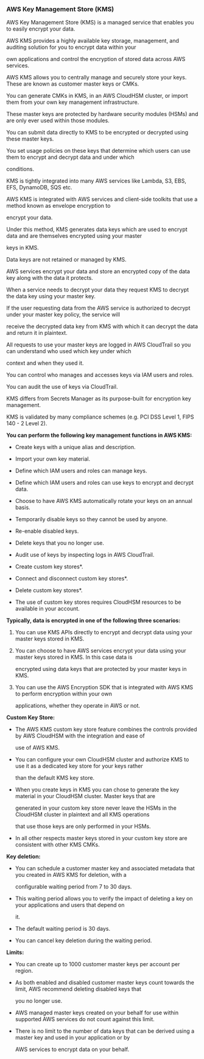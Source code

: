 ### AWS Key Management Store (KMS)


AWS Key Management Store (KMS) is a managed service that enables you to easily encrypt your data.


AWS KMS provides a highly available key storage, management, and auditing solution for you to encrypt data within your

own applications and control the encryption of stored data across AWS services.


AWS KMS allows you to centrally manage and securely store your keys. These are known as customer master keys or CMKs.


You can generate CMKs in KMS, in an AWS CloudHSM cluster, or import them from your own key management infrastructure.


These master keys are protected by hardware security modules (HSMs) and are only ever used within those modules.


You can submit data directly to KMS to be encrypted or decrypted using these master keys.


You set usage policies on these keys that determine which users can use them to encrypt and decrypt data and under which

conditions.


KMS is tightly integrated into many AWS services like Lambda, S3, EBS, EFS, DynamoDB, SQS etc.


AWS KMS is integrated with AWS services and client-side toolkits that use a method known as envelope encryption to

encrypt your data.


Under this method, KMS generates data keys which are used to encrypt data and are themselves encrypted using your master

keys in KMS.


Data keys are not retained or managed by KMS.


AWS services encrypt your data and store an encrypted copy of the data key along with the data it protects.


When a service needs to decrypt your data they request KMS to decrypt the data key using your master key.


If the user requesting data from the AWS service is authorized to decrypt under your master key policy, the service will

receive the decrypted data key from KMS with which it can decrypt the data and return it in plaintext.


All requests to use your master keys are logged in AWS CloudTrail so you can understand who used which key under which

context and when they used it.


You can control who manages and accesses keys via IAM users and roles.


You can audit the use of keys via CloudTrail.


KMS differs from Secrets Manager as its purpose-built for encryption key management.


KMS is validated by many compliance schemes (e.g. PCI DSS Level 1, FIPS 140 - 2 Level 2).


**You can perform the following key management functions in AWS KMS:**


- Create keys with a unique alias and description.

- Import your own key material.

- Define which IAM users and roles can manage keys.

- Define which IAM users and roles can use keys to encrypt and decrypt data.

- Choose to have AWS KMS automatically rotate your keys on an annual basis.

- Temporarily disable keys so they cannot be used by anyone.

- Re-enable disabled keys.

- Delete keys that you no longer use.

- Audit use of keys by inspecting logs in AWS CloudTrail.

- Create custom key stores*.

- Connect and disconnect custom key stores*.

- Delete custom key stores*.


- The use of custom key stores requires CloudHSM resources to be available in your account.


**Typically, data is encrypted in one of the following three scenarios:**


1. You can use KMS APIs directly to encrypt and decrypt data using your master keys stored in KMS.

2. You can choose to have AWS services encrypt your data using your master keys stored in KMS. In this case data is

   encrypted using data keys that are protected by your master keys in KMS.

3. You can use the AWS Encryption SDK that is integrated with AWS KMS to perform encryption within your own

   applications, whether they operate in AWS or not.


**Custom Key Store:**


- The AWS KMS custom key store feature combines the controls provided by AWS CloudHSM with the integration and ease of

  use of AWS KMS.

- You can configure your own CloudHSM cluster and authorize KMS to use it as a dedicated key store for your keys rather

  than the default KMS key store.

- When you create keys in KMS you can chose to generate the key material in your CloudHSM cluster. Master keys that are

  generated in your custom key store never leave the HSMs in the CloudHSM cluster in plaintext and all KMS operations

  that use those keys are only performed in your HSMs.

- In all other respects master keys stored in your custom key store are consistent with other KMS CMKs.


**Key deletion:**


- You can schedule a customer master key and associated metadata that you created in AWS KMS for deletion, with a

  configurable waiting period from 7 to 30 days.

- This waiting period allows you to verify the impact of deleting a key on your applications and users that depend on

  it.

- The default waiting period is 30 days.

- You can cancel key deletion during the waiting period.


**Limits:**


- You can create up to 1000 customer master keys per account per region.

- As both enabled and disabled customer master keys count towards the limit, AWS recommend deleting disabled keys that

  you no longer use.

- AWS managed master keys created on your behalf for use within supported AWS services do not count against this limit.

- There is no limit to the number of data keys that can be derived using a master key and used in your application or by

  AWS services to encrypt data on your behalf.

